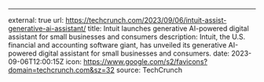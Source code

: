 ---
external: true
url: https://techcrunch.com/2023/09/06/intuit-assist-generative-ai-assistant/
title: Intuit launches generative AI-powered digital assistant for small businesses and consumers
description: Intuit, the U.S. financial and accounting software giant, has unveiled its generative AI-powered digital assistant for small businesses and consumers.
date: 2023-09-06T12:00:15Z
icon: https://www.google.com/s2/favicons?domain=techcrunch.com&sz=32
source: TechCrunch